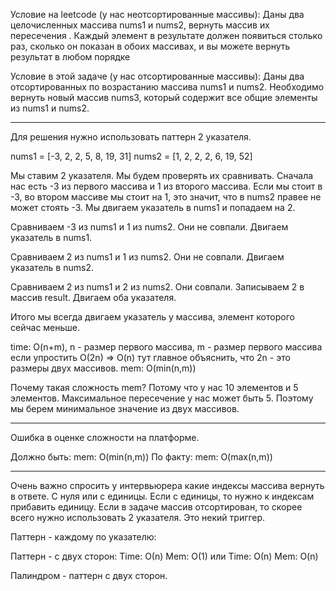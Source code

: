 Условие на leetcode (у нас неотсортированные массивы):
Даны два целочисленных массива nums1 и nums2, вернуть массив их пересечения . Каждый элемент в результате должен появиться столько раз, сколько он показан в обоих массивах, и вы можете вернуть результат в любом порядке 

Условие в этой задаче (у нас отсортированные массивы):
Даны два отсортированных по возрастанию массива nums1 и nums2. Необходимо вернуть новый массив nums3, который содержит все общие элементы из nums1 и nums2. 

----

Для решения нужно использовать паттерн 2 указателя.

nums1 = [-3, 2, 2, 5, 8, 19, 31]
nums2 = [1, 2, 2, 2, 6, 19, 52]

Мы ставим 2 указателя. Мы будем проверять их сравнивать.
Сначала нас есть -3 из первого массива и 1 из второго массива. Если мы стоит в -3, во втором массиве мы стоит на 1, это значит, что в nums2 правее не может стоять -3. Мы двигаем указатель в nums1 и попадаем на 2.

Сравниваем -3 из nums1 и 1 из nums2. Они не совпали. Двигаем указатель в nums1.

Сравниваем 2 из nums1 и 1 из nums2. Они не совпали. Двигаем указатель в nums2.

Сравниваем 2 из nums1 и 2 из nums2. Они совпали. Записываем 2 в массив result. Двигаем оба указателя.

Итого мы всегда двигаем указатель у массива, элемент которого сейчас меньше.

time: O(n+m), n - размер первого массива, m - размер первого массива
если упростить O(2n) => O(n) тут главное объяснить, что 2n - это размеры двух массивов.
mem: O(min(n,m))

Почему такая сложность mem?
Потому что у нас 10 элементов и 5 элементов. Максимальное пересечение у нас может быть 5. Поэтому мы берем минимальное значение из двух массивов.

------

Ошибка в оценке сложности на платформе.

Должно быть:
mem: O(min(n,m))
По факту:
mem: O(max(n,m))

-------

Очень важно спросить у интервьюрера какие индексы массива вернуть в ответе. С нуля или с единицы. Если с единицы, то нужно к индексам прибавить единицу.
Если в задаче массив отсортирован, то скорее всего нужно использовать 2 указателя. Это некий триггер.

Паттерн - каждому по указателю:


Паттерн - с двух сторон:
Time: О(n)
Mem: O(1)
или 
Time: О(n)
Mem: O(n)

Палиндром - паттерн с двух сторон.
